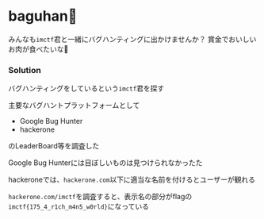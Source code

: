 # baguhan💸
みんなも`imctf`君と一緒にバグハンティングに出かけませんか？ 賞金でおいしいお肉が食べたいな🍖

### Solution
バグハンティングをしているという`imctf`君を探す

主要なバグハントプラットフォームとして
- Google Bug Hunter
- hackerone

のLeaderBoard等を調査した

Google Bug Hunterには目ぼしいものは見つけられなかったた

hackeroneでは、`hackerone.com`以下に適当な名前を付けるとユーザーが観れる

`hackerone.com/imctf`を調査すると、表示名の部分がflagの`imctf{175_4_r1ch_m4n5_w0rld}`になっている